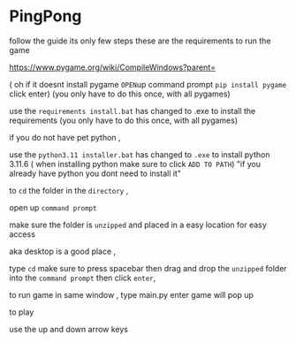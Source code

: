 # PingPong

follow the guide its only few steps these are the requirements to run the game

https://www.pygame.org/wiki/CompileWindows?parent=

( oh if it doesnt install pygame `OPEN`up command prompt 
   `pip install pygame` click enter)
     (you only have to do this once, with all pygames)

use the `requirements install.bat` has changed to .exe to install the requirements
   (you only have to do this once, with all pygames)

if you do not have pet python ,

use the `python3.11 installer.bat` has changed to `.exe` to install python 3.11.6
 ( when installing python make sure to click `ADD TO PATH`)
 "if you already have python you dont need to install it"
 
to `cd` the folder in the `directory` , 

open up `command prompt` 

make sure the folder is `unzipped` and placed in a easy location for easy access

aka desktop is a good place , 

type `cd` make sure to press spacebar then drag and drop the `unzipped` folder into the `command prompt` then click `enter`, 

to run game in same window , type main.py enter game will pop up 

to play 

use the up and down arrow keys 
